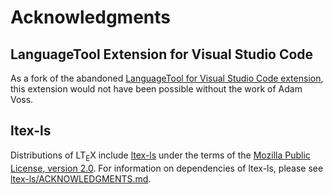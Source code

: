 <!-- Copyright (C) 2020 Julian Valentin, LTeX Development Community
   -
   - This Source Code Form is subject to the terms of the Mozilla Public
   - License, v. 2.0. If a copy of the MPL was not distributed with this
   - file, You can obtain one at https://mozilla.org/MPL/2.0/.
   -->

# Acknowledgments

## LanguageTool Extension for Visual Studio Code

As a fork of the abandoned [LanguageTool for Visual Studio Code extension](https://github.com/adamvoss/vscode-languagetool), this extension would not have been possible without the work of Adam Voss.

## ltex-ls

Distributions of LT<sub>E</sub>X include [ltex-ls](https://github.com/valentjn/ltex-ls) under the terms of the [Mozilla Public License, version 2.0](https://github.com/valentjn/ltex-ls/blob/release/LICENSE.md). For information on dependencies of ltex-ls, please see [ltex-ls/ACKNOWLEDGMENTS.md](https://github.com/valentjn/ltex-ls/blob/release/ACKNOWLEDGMENTS.md).
